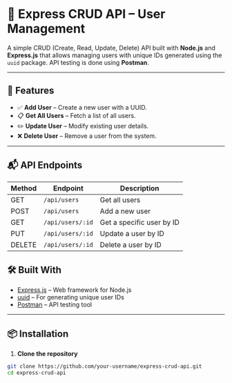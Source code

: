# 🧩 Express CRUD API – User Management

A simple CRUD (Create, Read, Update, Delete) API built with **Node.js** and **Express.js** that allows managing users with unique IDs generated using the `uuid` package. API testing is done using **Postman**.

---

## 🚀 Features

- ✅ **Add User** – Create a new user with a UUID.
- 📋 **Get All Users** – Fetch a list of all users.
- ✏️ **Update User** – Modify existing user details.
- ❌ **Delete User** – Remove a user from the system.

---

## 📬 API Endpoints

| Method | Endpoint           | Description                     |
|--------|--------------------|---------------------------------|
| GET    | `/api/users`       | Get all users                   |
| POST   | `/api/users`       | Add a new user                  |
| GET    | `/api/users/:id`   | Get a specific user by ID       |
| PUT    | `/api/users/:id`   | Update a user by ID             |
| DELETE | `/api/users/:id`   | Delete a user by ID             |


## 🛠️ Built With

- [Express.js](https://expressjs.com/) – Web framework for Node.js
- [uuid](https://www.npmjs.com/package/uuid) – For generating unique user IDs
- [Postman](https://www.postman.com/) – API testing tool

---

## 📦 Installation

1. **Clone the repository**

```bash
git clone https://github.com/your-username/express-crud-api.git
cd express-crud-api
